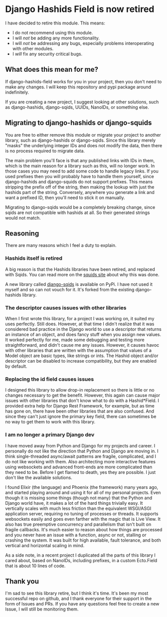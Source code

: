 # Django Hashids Field is now retired

I have decided to retire this module. This means:

- I do not recommend using this module.
- I will *not* be adding any more functionality.
- I will *not* be addressing any bugs, especially problems interoperating with other modules.
- I *will* fix any security critical bugs.

## What does this mean for me?

If django-hashids-field works for you in your project, then you don't need to make any changes. I will keep this
repository and pypi package around indefinitely.

If you are creating a new project, I suggest looking at other solutions, such as django-hashids, django-sqids,
UUIDs, NanoIDs, or something else.

## Migrating to django-hashids or django-squids

You are free to either remove this module or migrate your project to another library, such as django-hashids or
django-sqids. Since this library merely "masks" the underlying integer IDs and does not modify the data, then there is
no process required to migrate data.

The main problem you'll face is that any published links with IDs in them, which is the main reason for a library such
as this, will no longer work. In those cases you may need to add some code to handle legacy links. If you used prefixes
then you will probably have to handle them yourself, since django-hashids and django-squids do not support prefixes.
This means stripping the prefix off of the string, then making the lookup with just the hashids part of the string.
Conversely, anywhere you generate a link and want a prefixed ID, then you'll need to stick it on manually.

Migrating to django-sqids would be a completely breaking change, since sqids are not compatible with hashids at all. So
their generated strings would not match.

## Reasoning 

There are many reasons which I feel a duty to explain.

### Hashids itself is retired

A big reason is that the Hashids libraries have been retired, and replaced with Sqids. You can read more on the 
[squids site](https://sqids.org/faq#why-hashids) about why this was done.

A new library called [django-sqids](https://pypi.org/project/django-sqids/) is available on PyPi. I have not used it
myself and so can not vouch for it. It's forked from the existing django-hashids library.

### The descriptor causes issues with other libraries

When I first wrote this library, for a project I was working on, it suited my uses perfectly. Still does. However, at
that time I didn't realize that it was considered bad practice in the Django world to use a descriptor that returns
an instance of an object, and does fancy stuff when you assign new values. It worked perfectly for me, made some
debugging and testing more straightforward, and didn't cause me any issues. However, it causes havoc with other
libraries that are written with the assumption that values of a Model object are basic types, like strings or ints.
The Hashid object and/or descriptor can be disabled to increase compatibility, but they are enabled by default.

### Replacing the id field causes issues

I designed this library to allow drop-in replacement so there is little or no changes necessary to get the benefit.
However, this again can cause major issues with other libraries that don't know what to do with a Hashid*Field. I
provided extra help for Django Rest Framework, for example, but as time has gone on, there have been other libraries
that are also confused. And since they can't just ignore the primary key field, there can sometimes be no way to get
them to work with this library.

### I am no longer a primary Django dev

I have moved away from Python and Django for my projects and career. I personally do not like the direction
that Python and Django are moving in. I think single-threaded async/await patterns are fragile, complicated, and I do
not like working with them. Also architecting more interactive features using websockets and advanced front-ends are
more complicated than they need to be. Before I get flamed to death, yes they are possible. I just don't like the
available solutions.

I found Elixir (the language) and Phoenix (the framework) many years ago, and started playing around and using it for
all of my personal projects. Even though it is missing some things (though not many) that the Python and Django world
have, it makes a lot of the hard things trivially easy. It vertically scales with much less friction than the
equivalent WSGI/ASGI application server, requiring no tuning of processes or threads. It supports websockets easily and
goes even farther with the magic that is Live View. It also has true preemptive concurrency and parallelism that isn't
built on fragile callbacks. It's much easier to reason about how things are processed and you never have an issue with
a function, async or not, stalling or crashing the system. It was built for high available, fault tolerance, and
both vertical and horizontal scaling in mind.

As a side note, in a recent project I duplicated all the parts of this library I cared about, based on NanoIDs,
including prefixes, in a custom Ecto.Field that is about 10 lines of code.

## Thank you

I'm sad to see this library retire, but I think it's time. It's been my most successful repo on github, and I thank
everyone for their support in the form of Issues and PRs. If you have any questions feel free to create a new Issue,
I will still be monitoring them.
